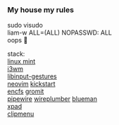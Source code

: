 ### My house my rules

sudo visudo  
liam-w  ALL=(ALL) NOPASSWD: ALL  
oops 🙊

stack:  
[linux mint](https://github.com/linuxmint)   
[i3wm](https://github.com/i3/i3)  
[libinput-gestures](https://github.com/bulletmark/libinput-gestures)  
[neovim](https://github.com/neovim/neovim) [kickstart](https://github.com/nvim-lua/kickstart.nvim)  
[encfs](https://github.com/vgough/encfs)
[gromit](https://github.com/bk138/gromit-mpx)  
[pipewire](https://github.com/PipeWire/pipewire) [wireplumber](https://github.com/PipeWire/wireplumber) [blueman](https://github.com/blueman-project/blueman)  
[xpad](https://launchpad.net/ubuntu/+source/xpad)  
[clipmenu](https://github.com/cdown/clipmenu/tree/develop)  
